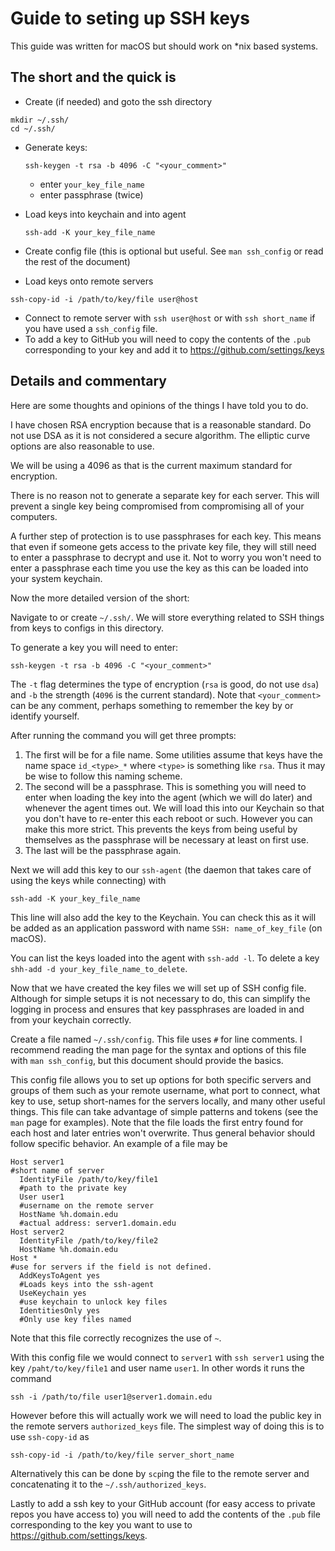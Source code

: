 # Guide to seting up SSH keys
This guide was written for macOS but should work on \*nix based systems.

## The short and the quick is
- Create (if needed) and goto the ssh directory
```shell
mkdir ~/.ssh/
cd ~/.ssh/
```
- Generate keys:
  ``` shell
  ssh-keygen -t rsa -b 4096 -C "<your_comment>"
  ```
    - enter `your_key_file_name`
    - enter passphrase (twice)

- Load keys into keychain and into agent
  ```shell
  ssh-add -K your_key_file_name
  ```
- Create config file (this is optional but useful. See `man ssh_config` or read the rest of the document)
- Load keys onto remote servers
```shell
ssh-copy-id -i /path/to/key/file user@host
```
- Connect to remote server with `ssh user@host` or with `ssh short_name` if you have used a `ssh_config` file.
- To add a key to GitHub you will need to copy the contents of the `.pub` corresponding to your key and add it to https://github.com/settings/keys

## Details and commentary

Here are some thoughts and opinions of the things I have told you to do.

I have chosen RSA encryption because that is a reasonable standard. Do not use DSA as it is not considered a secure algorithm. The elliptic curve options are also reasonable to use.

We will be using a 4096 as that is the current maximum standard for encryption.

There is no reason not to generate a separate key for each server. This will prevent a single key being compromised from compromising all of your computers.

A further step of protection is to use passphrases for each key. This means that even if someone gets access to the private key file, they will still need to enter a passphrase to decrypt and use it. Not to worry you won't need to enter a passphrase each time you use the key as this can be loaded into your system keychain.

Now the more detailed version of the short:

Navigate to or create `~/.ssh/`. We will store everything related to SSH things from keys to configs in this directory.

To generate a key you will need to enter:
```shell
ssh-keygen -t rsa -b 4096 -C "<your_comment>"
```

The `-t` flag determines the type of encryption (`rsa` is good, do not use `dsa`) and `-b` the strength (`4096` is the current standard). Note that `<your_comment>` can be any comment, perhaps something to remember the key by or identify yourself.

After running the command you will get three prompts:
  1. The first will be for a file name. Some utilities assume that keys have the name space `id_<type>_*` where `<type>` is something like `rsa`. Thus it may be wise to follow this naming scheme.
  2. The second will be a passphrase. This is something you will need to enter when loading the key into the agent (which we will do later) and whenever the agent times out. We will load this into our Keychain so that you don't have to re-enter this each reboot or such. However you can make this more strict. This prevents the keys from being useful by themselves as the passphrase will be necessary at least on first use.
  3. The last will be the passphrase again.

Next we will add this key to our `ssh-agent` (the daemon that takes care of using the keys while connecting) with
```shell
ssh-add -K your_key_file_name
```
This line will also add the key to the Keychain. You can check this as it will be added as an application password with name `SSH: name_of_key_file` (on macOS).

You can list the keys loaded into the agent with `ssh-add -l`. To delete a key `shh-add -d your_key_file_name_to_delete`.

Now that we have created the key files we will set up of SSH config file. Although for simple setups it is not necessary to do, this can simplify the logging in process and ensures that key passphrases are loaded in and from your keychain correctly.

Create a file named `~/.ssh/config`. This file uses `#` for line comments. I recommend reading the man page for the syntax and options of this file with `man ssh_config`, but this document should provide the basics.

This config file allows you to set up options for both specific servers and groups of them such as your remote username, what port to connect, what key to use, setup short-names for the servers locally, and  many other useful things. This file can take advantage of simple patterns and tokens (see the `man` page for examples). Note that the file loads the first entry found for each host and later entries won't overwrite. Thus general behavior should follow specific behavior. An example of a file may be
```shell
Host server1
#short name of server
  IdentityFile /path/to/key/file1
  #path to the private key
  User user1
  #username on the remote server
  HostName %h.domain.edu
  #actual address: server1.domain.edu
Host server2
  IdentityFile /path/to/key/file2
  HostName %h.domain.edu
Host *
#use for servers if the field is not defined.
  AddKeysToAgent yes
  #Loads keys into the ssh-agent
  UseKeychain yes
  #use keychain to unlock key files
  IdentitiesOnly yes
  #Only use key files named
```
Note that this file correctly recognizes the use of `~`.

With this config file we would connect to `server1` with `ssh server1` using the key `/paht/to/key/file1` and user name `user1`. In other words it runs the command
```shell
ssh -i /path/to/file user1@server1.domain.edu
```
However before this will actually work we will need to load the public key in the remote servers `authorized_keys` file. The simplest way of doing this is to use `ssh-copy-id` as
```shell
ssh-copy-id -i /path/to/key/file server_short_name
```
Alternatively this can be done by `scp`ing the file to the remote server and concatenating it to the `~/.ssh/authorized_keys`.

Lastly to add a ssh key to your GitHub account (for easy access to private repos you have access to) you will need to add the contents of the `.pub` file corresponding to the key you want to use to https://github.com/settings/keys.
